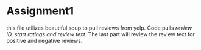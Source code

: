 # Assignment1
this file utilizes beautiful soup to pull reviews from yelp. Code pulls _review ID, start ratings and review text_. The last part will review the review text for positive and negative reviews.  
